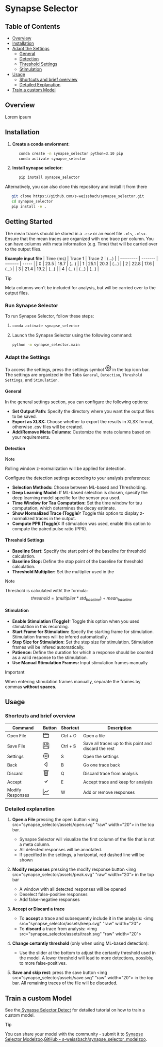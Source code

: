 # Synapse Selector

## Table of Contents

- [Overview](#Overview)
- [Installation](#Installation)
- [Adapt the Settings](#Adapt-the-Settings)
  - [General](#General)
  - [Detection](#Detection)
  - [Threshold Settings](#Threshold-Settings)
  - [Stimulation](#Stimulation)
- [Usage](#Usage)
  - [Shortcuts and brief overview](#Shortcuts-and-brief-overview)
  - [Detailed Explanation](#Detailed-Explanation)
- [Train a custom Model](#Train-a-custom-Model)

## Overview

Lorem ipsum

## Installation
1. **Create a conda enviorment**:
   ```bash
      conda create -n synapse_selector python=3.10 pip
      conda activate synapse_selector
   ```
2. **Install synapse selector**:

   ```bash
      pip install synapse_selector
   ```
Alternatively, you can also clone this repository and install it from there
```bash
   git clone https://github.com/s-weissbach/synapse_selector.git
   cd synapse_selector
   pip install -e .
```

## Getting Started
The mean traces should be stored in a `.csv` or an excel file `.xls`, `.xlsx`. Ensure that the mean traces are organized with one trace per column. You can have columns with meta information (e.g. Time) that will be carried over to the output files.

**Example input file**
| Time (ms) | Trace 1 | Trace 2 | (...) |
| --------- | ------- | ------- | ----- |
| 0         | 23.5    | 18.7    | (...) |
| 1         | 25.1    | 20.3    | (...) |
| 2         | 22.8    | 17.6    | (...) |
| 3         | 21.4    | 19.2    | (...) |
| 4         | (...)   | (...)   | (...) |

> [!Tip]
> Meta columns won't be included for analysis, but will be carried over to the output files.

### Run Synapse Selector
To run Synapse Selector, follow these steps:
1. ```bash
   conda activate synapse_selector
   ```
2. Launch the Synapse Selector using the following command:
   ```bash
   python -m synapse_selector.main
   ```

### Adapt the Settings
To access the settings, press the settings symbol <img src="./synapse_selector/assets/settings.svg" width="20"> in the top icon bar. The settings are organized in the Tabs `General`, `Detection`, `Threshold Settings`, and `Stimulation`.

#### General
In the general settings section, you can configure the following options:
- **Set Output Path:**
  Specify the directory where you want the output files to be saved.
- **Export as XLSX:**
  Choose whether to export the results in XLSX format, otherwise .csv files will be created.
- **Add/Remove Meta Columns:**
  Customize the meta columns based on your requirements.

#### Detection
> [!NOTE]
> Rolling window z-normalization will be applied for detection.

Configure the detection settings according to your analysis preferences:
- **Selection Methods:**
  Choose between ML-based and Thresholding.
- **Deep Learning Model:**
  If ML-based selection is chosen, specify the deep learning model specific for the sensor you used.
- **Time Window for Tau Computation:**
  Set the time window for tau computation, which determines the decay estimate.
- **Show Normalized Trace (Toggle):**
  Toggle this option to display z-normalized traces in the output.
- **Compute PPR (Toggle):**
  If stimulation was used, enable this option to compute the paired pulse ratio (PPR).

#### Threshold Settings
- **Baseline Start:** Specify the start point of the baseline for threshold calculation.
- **Baseline Stop:** Define the stop point of the baseline for threshold calculation.
- **Threshold Multiplier:** Set the multiplier used in the

> [!NOTE]
> Threshold is calculated witht the formula:
> $$threshold = (multiplier * std_{baseline}) + mean_{baseline}$$

#### Stimulation
- **Enable Stimulation (Toggle):**
  Toggle this option when you used stimulation in this recording.
- **Start Frame for Stimulation:**
  Specify the starting frame for stimulation. Stimulation frames will be infered automatically.
- **Step Size for Stimulation:**
  Set the step size for stimulation. Stimulation frames will be infered automatically.
- **Patience:**
  Define the duration for which a response should be counted as a valid response to the stimulation.
- **Use Manual Stimulation Frames:**
  Input stimulation frames manually

> [!IMPORTANT]
> When entering stimulation frames manually, separate the frames by commas **without spaces**.

## Usage
### Shortcuts and brief overview
| Command          | Button                                                            | Shortcut | Description                                           |
| ---------------- | ----------------------------------------------------------------- | -------- | ----------------------------------------------------- |
| Open File        | <img src="synapse_selector/assets/open.svg" width="20">     | Ctrl + O | Open a file                                           |
| Save File        | <img src="synapse_selector/assets/save.svg"  width="20">     | Ctrl + S | Save all traces up to this point and discard the rest |
| Settings         | <img src="synapse_selector/assets/settings.svg"  width="20"> | S        | Open the settings                                     |
| Back             | <img src="synapse_selector/assets/back.svg" width="20">     | B        | Go one trace back                                     |
| Discard          | <img src="synapse_selector/assets/trash.svg" width="20">    | Q        | Discard trace from analysis                           |
| Accept           | <img src="synapse_selector/assets/keep.svg" width="20">     | E        | Accept trace and keep for analysis                    |
| Modify Responses | <img src="synapse_selector/assets/peak.svg" width="20">     | W        | Add or remove responses                               |

### Detailed explanation

1. **Open a File** pressing the open button <img src="synapse_selector/assets/open.svg" "raw" width="20"> in the top bar.
   - Synapse Selector will visualize the first column of the file that is not a meta column.
   - All detected responses will be annotated.
   - If specified in the settings, a horizontal, red dashed line will be shown

2. **Modify responses** pressing the modify response button <img src="synapse_selector/assets/peak.svg" "raw" width="20"> in the top bar
   - A window with all detected responses will be opened
   - Deselect false-positive responses
   - Add false-negative responses

3. **Accept or Discard a trace**
   - To **accept** a trace and subsequently include it in the analysis: <img src="synapse_selector/assets/keep.svg" "raw" width="20">
   - To **discard** a trace from analysis: <img src="synapse_selector/assets/trash.svg" "raw" width="20">

4. **Change certantiy threshold** (only when using ML-based detection):
   - Use the slider at the bottom to adjust the certantiy threshold used in the model. A lower threshold will lead to more detections, possibly, to more false-positives.

5. **Save and skip rest**: press the save button  <img src="synapse_selector/assets/save.svg" "raw" width="20"> in the top bar. All remaining traces of the file will be discarded.

## Train a custom Model
See the[ Synapse Selector Detect](https://github.com/s-weissbach/synapse_selector_detect/tree/main) for detailed tutorial on how to train a custom model.
> [!Tip]
> You can share your model with the community - submit it to [Synapse Selector Modelzoo](https://github.com/s-weissbach/synapse_selector_modelzoo/tree/main).[GitHub - s-weissbach/synapse_selector_modelzoo](https://github.com/s-weissbach/synapse_selector_modelzoo/tree/main).
